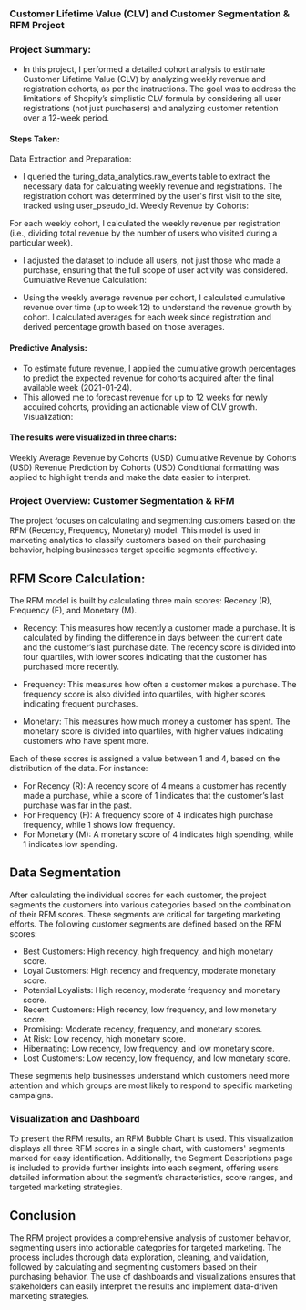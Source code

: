 ### Customer Lifetime Value (CLV)  and Customer Segmentation & RFM Project

### Project Summary: 
- In this project, I performed a detailed cohort analysis to estimate Customer Lifetime Value (CLV) by analyzing weekly revenue and registration cohorts, as per the instructions. The goal was to address the limitations of Shopify’s simplistic CLV formula by considering all user registrations (not just purchasers) and analyzing customer retention over a 12-week period.

#### Steps Taken:
Data Extraction and Preparation:

- I queried the turing_data_analytics.raw_events table to extract the necessary data for calculating weekly revenue and registrations.
The registration cohort was determined by the user's first visit to the site, tracked using user_pseudo_id.
Weekly Revenue by Cohorts:

For each weekly cohort, I calculated the weekly revenue per registration (i.e., dividing total revenue by the number of users who visited during a particular week).
- I adjusted the dataset to include all users, not just those who made a purchase, ensuring that the full scope of user activity was considered.
Cumulative Revenue Calculation:

- Using the weekly average revenue per cohort, I calculated cumulative revenue over time (up to week 12) to understand the revenue growth by cohort.
I calculated averages for each week since registration and derived percentage growth based on those averages.
#### Predictive Analysis:

- To estimate future revenue, I applied the cumulative growth percentages to predict the expected revenue for cohorts acquired after the final available week (2021-01-24).
- This allowed me to forecast revenue for up to 12 weeks for newly acquired cohorts, providing an actionable view of CLV growth.
Visualization:

#### The results were visualized in three charts:
Weekly Average Revenue by Cohorts (USD)
Cumulative Revenue by Cohorts (USD)
Revenue Prediction by Cohorts (USD)
Conditional formatting was applied to highlight trends and make the data easier to interpret.

### Project Overview: Customer Segmentation & RFM
The project focuses on calculating and segmenting customers based on the RFM (Recency, Frequency, Monetary) model. This model is used in marketing analytics to classify customers based on their purchasing behavior, helping businesses target specific segments effectively.

## RFM Score Calculation:
The RFM model is built by calculating three main scores: Recency (R), Frequency (F), and Monetary (M).

- Recency: This measures how recently a customer made a purchase. It is calculated by finding the difference in days between the current date and the customer’s last purchase date. The recency score is divided into four quartiles, with lower scores indicating that the customer has purchased more recently.

- Frequency: This measures how often a customer makes a purchase. The frequency score is also divided into quartiles, with higher scores indicating frequent purchases.

- Monetary: This measures how much money a customer has spent. The monetary score is divided into quartiles, with higher values indicating customers who have spent more.

Each of these scores is assigned a value between 1 and 4, based on the distribution of the data. For instance:

- For Recency (R): A recency score of 4 means a customer has recently made a purchase, while a score of 1 indicates that the customer’s last purchase was far in the past.
- For Frequency (F): A frequency score of 4 indicates high purchase frequency, while 1 shows low frequency.
- For Monetary (M): A monetary score of 4 indicates high spending, while 1 indicates low spending.
  
## Data Segmentation
After calculating the individual scores for each customer, the project segments the customers into various categories based on the combination of their RFM scores. These segments are critical for targeting marketing efforts. The following customer segments are defined based on the RFM scores:

- Best Customers: High recency, high frequency, and high monetary score.
- Loyal Customers: High recency and frequency, moderate monetary score.
- Potential Loyalists: High recency, moderate frequency and monetary score.
- Recent Customers: High recency, low frequency, and low monetary score.
- Promising: Moderate recency, frequency, and monetary scores.
- At Risk: Low recency, high monetary score.
- Hibernating: Low recency, low frequency, and low monetary score.
- Lost Customers: Low recency, low frequency, and low monetary score.
  
These segments help businesses understand which customers need more attention and which groups are most likely to respond to specific marketing campaigns.

### Visualization and Dashboard
To present the RFM results, an RFM Bubble Chart is used. This visualization displays all three RFM scores in a single chart, with customers' segments marked for easy identification. Additionally, the Segment Descriptions page is included to provide further insights into each segment, offering users detailed information about the segment’s characteristics, score ranges, and targeted marketing strategies.

## Conclusion

The RFM project provides a comprehensive analysis of customer behavior, segmenting users into actionable categories for targeted marketing. The process includes thorough data exploration, cleaning, and validation, followed by calculating and segmenting customers based on their purchasing behavior. The use of dashboards and visualizations ensures that stakeholders can easily interpret the results and implement data-driven marketing strategies.





